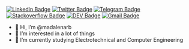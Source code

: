 [![Linkedin Badge](https://img.shields.io/badge/-LinkedIn-blue?style=for-the-badge&logo=Linkedin&logoColor=white&link=https://www.linkedin.com/in/madalena-barros-701692190/)](https://www.linkedin.com/in/madalena-barros-701692190/)
[![Twitter Badge](https://img.shields.io/badge/-Twitter-1ca0f1?style=for-the-badge&labelColor=1ca0f1&logo=twitter&logoColor=white&link=https://twitter.com/lgdbittencourt)](https://twitter.com/lgdbittencourt)
[![Telegram Badge](https://img.shields.io/badge/-Telegram-1ca0f1?style=for-the-badge&labelColor=1ca0f1&logo=telegram&logoColor=white&link=https://t.me/lucasgdb)](https://t.me/lucasgdb)
[![Stackoverflow Badge](https://img.shields.io/badge/-Stackoverflow-4CA143?style=for-the-badge&logo=Stackoverflow&logoColor=white&link=https://pt.stackoverflow.com/users/93508/lucas-bittencourt)](https://pt.stackoverflow.com/users/93508/lucas-bittencourt)
[![DEV Badge](https://img.shields.io/badge/-DEV-black?style=for-the-badge&logo=Dev.to&logoColor=white&link=https://dev.to/lucasgdb)](https://dev.to/lucasgdb)
[![Gmail Badge](https://img.shields.io/badge/-Gmail-c14438?style=for-the-badge&logo=Gmail&logoColor=white&link=mailto:lucasgdbittencourt@gmail.com)](mailto:lucasgdbittencourt@gmail.com)

- 👋 Hi, I’m @madalenarb
- 👀 I’m interested in a lot of things
- 🌱 I’m currently studying Electrotechnical and Computer Engineering

<!---
madalenarb/madalenarb is a ✨ special ✨ repository because its `README.md` (this file) appears on your GitHub profile.
You can click the Preview link to take a look at your changes.
--->
